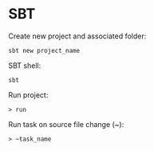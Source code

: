 # SBT

Create new project and associated folder:

```
sbt new project_name
```

SBT shell:

```
sbt
```

Run project:

```
> run
```

Run task on source file change (~):

```
> ~task_name
```

